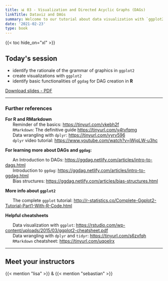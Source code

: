 ```yaml
---
title: 📊 03 - Visualization and Directed Acyclic Graphs (DAGs)
linkTitle: Dataviz and DAGs
summary: Welcome to our tutorial about data visualization with `ggplot2` and DAGs
date: '2021-02-23'
type: book
---
```



{{< toc hide_on="xl" >}}

## Today's session

* identify the rationale of the grammar of graphics in `ggplot2`
* create visualizations with `ggplot2`
* identify basic functionalities of `ggdag` for DAG creation in **R**

<a class="btn btn-success" href="w3_causal_graphs.pdf" role="button" target="_blank">Download slides - PDF</a>


---

### Further references

**For R and RMarkdown** <br>
&nbsp;&nbsp;&nbsp;&nbsp;&nbsp;&nbsp;Reminder of the basics: https://tinyurl.com/vkebh2f <br>
&nbsp;&nbsp;&nbsp;&nbsp;&nbsp;&nbsp;`RMarkdown`: The definitive guide https://tinyurl.com/y4tyfqmg <br>
&nbsp;&nbsp;&nbsp;&nbsp;&nbsp;&nbsp;Data wrangling with `dplyr`: https://tinyurl.com/vyrv596 <br>
&nbsp;&nbsp;&nbsp;&nbsp;&nbsp;&nbsp;`dplyr` video tutorial: https://www.youtube.com/watch?v=jWjqLW-u3hc <p>

**For learning more about DAGs and `ggdag`:** <p>
&nbsp;&nbsp;&nbsp;&nbsp;&nbsp;&nbsp;An Introduction to DAGs: https://ggdag.netlify.com/articles/intro-to-dags.html <br>
&nbsp;&nbsp;&nbsp;&nbsp;&nbsp;&nbsp;Introduction to `ggdag`: https://ggdag.netlify.com/articles/intro-to-ggdag.html <br>
&nbsp;&nbsp;&nbsp;&nbsp;&nbsp;&nbsp;Bias structures: https://ggdag.netlify.com/articles/bias-structures.html <br>
  
**More info about `ggplot2`**<p>
&nbsp;&nbsp;&nbsp;&nbsp;&nbsp;&nbsp;The complete `ggplot` tutorial: http://r-statistics.co/Complete-Ggplot2-Tutorial-Part1-With-R-Code.html <p>

**Helpful cheatsheets** <p>
&nbsp;&nbsp;&nbsp;&nbsp;&nbsp;&nbsp;Data visualization with `ggplot`: https://rstudio.com/wp-content/uploads/2015/03/ggplot2-cheatsheet.pdf <br>
&nbsp;&nbsp;&nbsp;&nbsp;&nbsp;&nbsp;Data wrangling with `dplyr` and `tidyr`: https://tinyurl.com/s6zxfqh <br>
&nbsp;&nbsp;&nbsp;&nbsp;&nbsp;&nbsp;`RMarkdown` cheatsheet: https://tinyurl.com/uqoelrx <p>


---

## Meet your instructors


{{< mention "lisa" >}} & {{< mention "sebastian" >}}

<!--
## Courses in this program

{{< list_children >}}

{{< figure src="featured.jpg" >}}

{{< callout note >}}
The parameter $\mu$ is the mean or expectation of the distribution.
$\sigma$ is its standard deviation.
The variance of the distribution is $\sigma^{2}$.
{{< /callout >}}
-->
